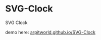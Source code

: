 SVG-Clock
=========

SVG Clock

demo here: <a href='arpitworld.github.io/SVG-Clock'>arpitworld.github.io/SVG-Clock</a>
